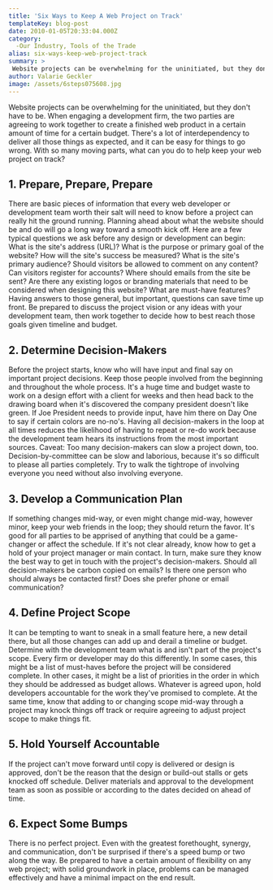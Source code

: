 ```yaml
---
title: 'Six Ways to Keep A Web Project on Track'
templateKey: blog-post
date: 2010-01-05T20:33:04.000Z
category: 
  -Our Industry, Tools of the Trade
alias: six-ways-keep-web-project-track
summary: > 
 Website projects can be overwhelming for the uninitiated, but they don't have to be.  When engaging a development firm, the two parties are agreeing to work together to create a finished web product in a certain amount of time for a certain budget. There's a lot of interdependency to deliver all those things as expected, and it can be easy for things to go wrong.
author: Valarie Geckler
image: /assets/6steps075608.jpg
---
```


Website projects can be overwhelming for the uninitiated, but they don't have to be. When engaging a development firm, the two parties are agreeing to work together to create a finished web product in a certain amount of time for a certain budget. There's a lot of interdependency to deliver all those things as expected, and it can be easy for things to go wrong. With so many moving parts, what can you do to help keep your web project on track?

1\. Prepare, Prepare, Prepare
-----------------------------

There are basic pieces of information that every web developer or development team worth their salt will need to know before a project can really hit the ground running. Planning ahead about what the website should be and do will go a long way toward a smooth kick off. Here are a few typical questions we ask before any design or development can begin: What is the site's address (URL)? What is the purpose or primary goal of the website? How will the site's success be measured? What is the site's primary audience? Should visitors be allowed to comment on any content? Can visitors register for accounts? Where should emails from the site be sent? Are there any existing logos or branding materials that need to be considered when designing this website? What are must-have features? Having answers to those general, but important, questions can save time up front. Be prepared to discuss the project vision or any ideas with your development team, then work together to decide how to best reach those goals given timeline and budget.

2\. Determine Decision-Makers
-----------------------------

Before the project starts, know who will have input and final say on important project decisions. Keep those people involved from the beginning and throughout the whole process. It's a huge time and budget waste to work on a design effort with a client for weeks and then head back to the drawing board when it's discovered the company president doesn't like green. If Joe President needs to provide input, have him there on Day One to say if certain colors are no-no's. Having all decision-makers in the loop at all times reduces the likelihood of having to repeat or re-do work because the development team hears its instructions from the most important sources. Caveat: Too many decision-makers can slow a project down, too. Decision-by-committee can be slow and laborious, because it's so difficult to please all parties completely. Try to walk the tightrope of involving everyone you need without also involving everyone.

3\. Develop a Communication Plan
--------------------------------

If something changes mid-way, or even might change mid-way, however minor, keep your web friends in the loop; they should return the favor. It's good for all parties to be apprised of anything that could be a game-changer or affect the schedule. If it's not clear already, know how to get a hold of your project manager or main contact. In turn, make sure they know the best way to get in touch with the project's decision-makers. Should all decision-makers be carbon copied on emails? Is there one person who should always be contacted first? Does she prefer phone or email communication?

4\. Define Project Scope
------------------------

It can be tempting to want to sneak in a small feature here, a new detail there, but all those changes can add up and derail a timeline or budget. Determine with the development team what is and isn't part of the project's scope. Every firm or developer may do this differently. In some cases, this might be a list of must-haves before the project will be considered complete. In other cases, it might be a list of priorities in the order in which they should be addressed as budget allows. Whatever is agreed upon, hold developers accountable for the work they've promised to complete. At the same time, know that adding to or changing scope mid-way through a project may knock things off track or require agreeing to adjust project scope to make things fit.

5\. Hold Yourself Accountable
-----------------------------

If the project can't move forward until copy is delivered or design is approved, don't be the reason that the design or build-out stalls or gets knocked off schedule. Deliver materials and approval to the development team as soon as possible or according to the dates decided on ahead of time.

6\. Expect Some Bumps
---------------------

There is no perfect project. Even with the greatest forethought, synergy, and communication, don't be surprised if there's a speed bump or two along the way. Be prepared to have a certain amount of flexibility on any web project; with solid groundwork in place, problems can be managed effectively and have a minimal impact on the end result.